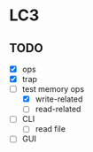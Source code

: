 # LC3

## TODO

- [x] ops
- [x] trap
- [ ] test memory ops
  - [x] write-related
  - [ ] read-related
- [ ] CLI
  - [ ] read file
- [ ] GUI
